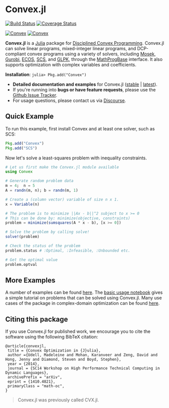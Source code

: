 # Convex.jl

[![Build Status](https://travis-ci.org/JuliaOpt/Convex.jl.svg?branch=master)](https://travis-ci.org/JuliaOpt/Convex.jl)
[![Coverage Status](https://coveralls.io/repos/JuliaOpt/Convex.jl/badge.svg?branch=master)](https://coveralls.io/r/JuliaOpt/Convex.jl?branch=master)

[![Convex](http://pkg.julialang.org/badges/Convex_0.4.svg)](http://pkg.julialang.org/?pkg=Convex&ver=0.4)
[![Convex](http://pkg.julialang.org/badges/Convex_0.5.svg)](http://pkg.julialang.org/?pkg=Convex&ver=0.5)

**Convex.jl** is a [Julia](http://julialang.org) package for [Disciplined Convex Programming](http://dcp.stanford.edu/). Convex.jl can solve linear programs, mixed-integer linear programs, and DCP-compliant convex programs using a variety of solvers, including [Mosek](https://github.com/JuliaOpt/Mosek.jl), [Gurobi](https://github.com/JuliaOpt/Gurobi.jl), [ECOS](https://github.com/JuliaOpt/ECOS.jl), [SCS](https://github.com/JuliaOpt/SCS.jl), and  [GLPK](https://github.com/JuliaOpt/GLPK.jl), through the [MathProgBase](http://mathprogbasejl.readthedocs.org/en/latest/) interface. It also supports optimization with complex variables and coefficients.

**Installation**: `julia> Pkg.add("Convex")`

- **Detailed documentation and examples** for Convex.jl ([stable](http://convexjl.readthedocs.io/en/stable) | [latest](http://convexjl.readthedocs.io/en/latest)).
- If you're running into **bugs or have feature requests**, please use the [Github Issue Tracker](https://github.com/JuliaOpt/Convex.jl/issues>).
- For usage questions, please contact us via [Discourse](https://discourse.julialang.org/c/domain/opt).

## Quick Example

To run this example, first install Convex and at least one solver, such as SCS:
```julia
Pkg.add("Convex")
Pkg.add("SCS")
```
Now let's solve a least-squares problem with inequality constraints. 
```julia
# Let us first make the Convex.jl module available
using Convex

# Generate random problem data
m = 4;  n = 5
A = randn(m, n); b = randn(m, 1)

# Create a (column vector) variable of size n x 1.
x = Variable(n)

# The problem is to minimize ||Ax - b||^2 subject to x >= 0
# This can be done by: minimize(objective, constraints)
problem = minimize(sumsquares(A * x - b), [x >= 0])

# Solve the problem by calling solve!
solve!(problem)

# Check the status of the problem
problem.status # :Optimal, :Infeasible, :Unbounded etc.

# Get the optimal value
problem.optval
```

## More Examples
A number of examples can be found [here](http://convexjl.readthedocs.org/en/latest/examples.html). The [basic usage notebook](http://nbviewer.ipython.org/github/JuliaOpt/Convex.jl/blob/master/examples/basic_usage.ipynb) gives a simple tutorial on problems that can be solved using Convex.jl. Many use cases of the package in complex-domain optimization can be found [here](https://github.com/JuliaOpt/Convex.jl/tree/master/examples/optimization_with_complex_variables).


## Citing this package

If you use Convex.jl for published work, we encourage you to cite the software using the following BibTeX citation:
```
@article{convexjl,
 title = {Convex Optimization in {J}ulia},
 author ={Udell, Madeleine and Mohan, Karanveer and Zeng, David and Hong, Jenny and Diamond, Steven and Boyd, Stephen},
 year = {2014},
 journal = {SC14 Workshop on High Performance Technical Computing in Dynamic Languages},
 archivePrefix = "arXiv",
 eprint = {1410.4821},
 primaryClass = "math-oc",
}
```

> Convex.jl was previously called CVX.jl.
